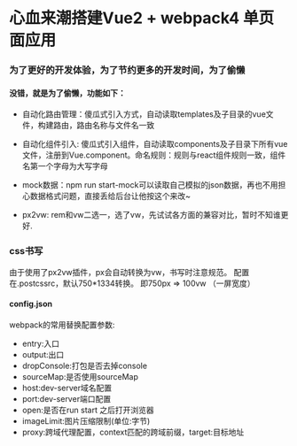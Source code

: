 # 心血来潮搭建Vue2 + webpack4 单页面应用

### 为了更好的开发体验，为了节约更多的开发时间，为了偷懒

#### 没错，就是为了偷懒，功能如下：

* 自动化路由管理：傻瓜式引入方式，自动读取templates及子目录的vue文件，构建路由，路由名称与文件名一致

* 自动化组件引入: 傻瓜式引入组件，自动读取components及子目录下所有vue文件，注册到Vue.component。命名规则：规则与react组件规则一致，组件名第一个字母为大写字母

* mock数据：npm run start-mock可以读取自己模拟的json数据，再也不用担心数据格式问题，直接丢给后台让他按这个来改~

* px2vw: rem和vw二选一，选了vw，先试试各方面的兼容对比，暂时不知谁更好.

### css书写

由于使用了px2vw插件，px会自动转换为vw，书写时注意规范。
配置在.postcssrc，默认750*1334转换。
即750px => 100vw （一屏宽度）

#### config.json

webpack的常用替换配置参数:

* entry:入口
* output:出口
* dropConsole:打包是否去掉console
* sourceMap:是否使用sourceMap
* host:dev-server域名配置
* port:dev-server端口配置
* open:是否在run start 之后打开浏览器
* imageLimit:图片压缩限制(单位:字节)
* proxy:跨域代理配置，context匹配的跨域前缀，target:目标地址
